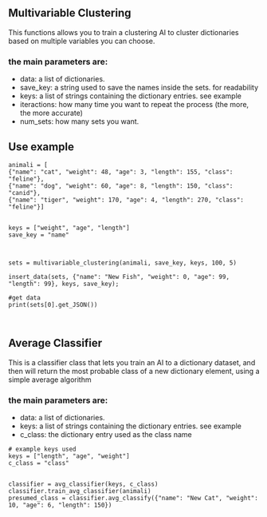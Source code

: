 <h2> Multivariable Clustering </h2>

<p> This functions allows you to train a clustering AI to cluster dictionaries based on multiple variables you can choose. </p>

<h3> the main parameters are: </h3>

<ul>
 <li>data: a list of dictionaries. </li>
 <li>save_key: a string used to save the names inside the sets. for readability </li>
 <li>keys: a list of strings containing the dictionary entries. see example</li>
 <li>iteractions: how many time you want to repeat the process (the more, the more accurate)</li>
 <li>num_sets: how many sets you want. </li>
</ul>


<h2> Use example </h2>


```
animali = [
{"name": "cat", "weight": 48, "age": 3, "length": 155, "class": "feline"},
{"name": "dog", "weight": 60, "age": 8, "length": 150, "class": "canid"},
{"name": "tiger", "weight": 170, "age": 4, "length": 270, "class": "feline"}]


keys = ["weight", "age", "length"]
save_key = "name"



sets = multivariable_clustering(animali, save_key, keys, 100, 5)

insert_data(sets, {"name": "New Fish", "weight": 0, "age": 99, "length": 99}, keys, save_key);

#get data
print(sets[0].get_JSON()) 



```

<h2> Average Classifier </h2>

<p> This is a classifier class that lets you train an AI to a dictionary dataset, and then will return the most probable class of a new dictionary element, using a simple average algorithm </p>

<h3> the main parameters are: </h3>

<ul>
 <li> data: a list of dictionaries. </li>
 <li>keys: a list of strings containing the dictionary entries. see example</li>
 <li>c_class: the dictionary entry used as the class name </li>
</ul>

```
# example keys used
keys = ["length", "age", "weight"]
c_class = "class"


classifier = avg_classifier(keys, c_class)
classifier.train_avg_classifier(animali)
presumed_class = classifier.avg_classify({"name": "New Cat", "weight": 10, "age": 6, "length": 150})
```